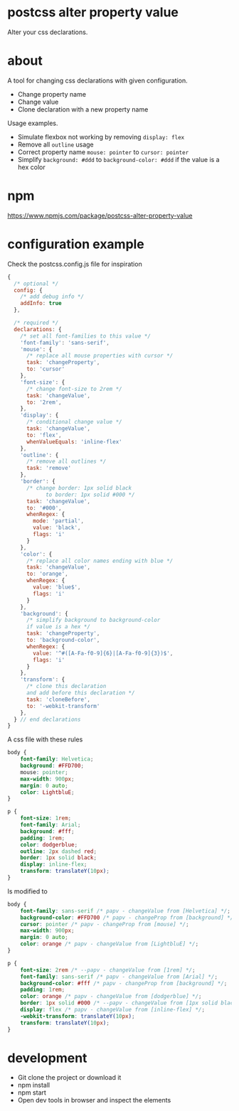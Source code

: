 # postcss alter property value
Alter your css declarations.

# about
A tool for changing css declarations with given configuration.

* Change property name
* Change value
* Clone declaration with a new property name

Usage examples. 
* Simulate flexbox not working by removing `display: flex`
* Remove all `outline` usage
* Correct property name `mouse: pointer` to `cursor: pointer`
* Simplify `background: #ddd` to `background-color: #ddd` if the value is a hex color

# npm
https://www.npmjs.com/package/postcss-alter-property-value


# configuration example
Check the postcss.config.js file for inspiration

```javascript
{
  /* optional */
  config: {
    /* add debug info */
    addInfo: true
  },

  /* required */
  declarations: {
    /* set all font-families to this value */
    'font-family': 'sans-serif',
    'mouse': {
      /* replace all mouse properties with cursor */
      task: 'changeProperty',
      to: 'cursor'
    },
    'font-size': {
      /* change font-size to 2rem */
      task: 'changeValue',
      to: '2rem',
    },
    'display': {
      /* conditional change value */
      task: 'changeValue',
      to: 'flex',
      whenValueEquals: 'inline-flex'
    },
    'outline': {
      /* remove all outlines */
      task: 'remove'
    },
    'border': {
      /* change border: 1px solid black
            to border: 1px solid #000 */
      task: 'changeValue',
      to: '#000',
      whenRegex: {
        mode: 'partial',
        value: 'black',
        flags: 'i'
      }
    },
    'color': {
      /* replace all color names ending with blue */
      task: 'changeValue',
      to: 'orange',
      whenRegex: {
        value: 'blue$',
        flags: 'i'
      }
    },
    'background': {
      /* simplify background to background-color
      if value is a hex */
      task: 'changeProperty',
      to: 'background-color',
      whenRegex: {
        value: '^#([A-Fa-f0-9]{6}|[A-Fa-f0-9]{3})$',
        flags: 'i'
      }
    },
    'transform': {
      /* clone this declaration 
      and add before this declaration */
      task: 'cloneBefore',
      to: '-webkit-transform'
    },
  } // end declarations
}
```

A css file with these rules

```css
body {
    font-family: Helvetica;
    background: #FFD700;
    mouse: pointer;
    max-width: 900px;
    margin: 0 auto;
    color: LightbluE;
}

p {    
    font-size: 1rem;
    font-family: Arial;
    background: #fff;
    padding: 1rem;    
    color: dodgerblue;    
    outline: 2px dashed red;
    border: 1px solid black;
    display: inline-flex;
    transform: translateY(10px);
}
```

Is modified to
```css
body {
    font-family: sans-serif /* papv - changeValue from [Helvetica] */;
    background-color: #FFD700 /* papv - changeProp from [background] */;
    cursor: pointer /* papv - changeProp from [mouse] */;
    max-width: 900px;
    margin: 0 auto;
    color: orange /* papv - changeValue from [LightbluE] */;
}

p {    
    font-size: 2rem /* --papv - changeValue from [1rem] */;
    font-family: sans-serif /* papv - changeValue from [Arial] */;
    background-color: #fff /* papv - changeProp from [background] */;
    padding: 1rem;
    color: orange /* papv - changeValue from [dodgerblue] */;
    border: 1px solid #000 /* --papv - changeValue from [1px solid black] */;
    display: flex /* papv - changeValue from [inline-flex] */;
    -webkit-transform: translateY(10px);
    transform: translateY(10px);
}
```



# development
* Git clone the project or download it
* npm install
* npm start
* Open dev tools in browser and inspect the elements
